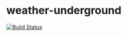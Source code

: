 weather-underground
===================
[![Build Status](https://travis-ci.org/DSRoden/weather-underground.svg?branch=master)](https://travis-ci.org/DSRoden/weather-underground)
